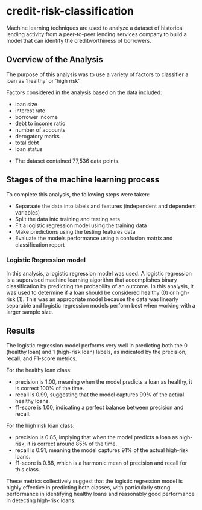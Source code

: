 # credit-risk-classification
Machine learning techniques are used to analyze a dataset of historical lending activity from a peer-to-peer lending services company to build a model that can identify the creditworthiness of borrowers.

## Overview of the Analysis

The purpose of this analysis was to use a variety of factors to classifier a loan as 'healthy' or 'high risk'

Factors considered in the analysis based on the data included:
- loan size
- interest rate
- borrower income
- debt to income ratio
- number of accounts
- derogatory marks
- total debt
- loan status

* The dataset contained 77,536 data points.
 

## Stages of the machine learning process
To complete this analysis, the following steps were taken:
- Separaate the data into labels and features (independent and dependent variables)
- Split the data into training and testing sets
- Fit a logistic regression model using the training data
- Make predictions using the testing features data
- Evaluate the models performance using a confusion matrix and classification report

### Logistic Regression model
In this analysis, a logistic regression model was used. A logistic regression is a supervised machine learning algorithm that accomplishes binary classification by predicting the probability of an outcome. In this analysis, it was used to determine if a loan should be considered healthy (0) or high-risk (1). This was an appropriate model because the data was linearly separable and logistic regression models perform best when working with a larger sample size.

## Results

The logistic regression model performs very well in predicting both the 0 (healthy loan) and 1 (high-risk loan) labels, as indicated by the precision, recall, and F1-score metrics.

For the healthy loan class: 
- precision is 1.00, meaning when the model predicts a loan as healthy, it is correct 100% of the time.
- recall is 0.99, suggesting that the model captures 99% of the actual healthy loans.
- f1-score is 1.00, indicating a perfect balance between precision and recall.

For the high risk loan class:
- precision is 0.85, implying that when the model predicts a loan as high-risk, it is correct around 85% of the time.
- recall is 0.91, meaning the model captures 91% of the actual high-risk loans.
- f1-score is 0.88, which is a harmonic mean of precision and recall for this class.

These metrics collectively suggest that the logistic regression model is highly effective in predicting both classes, with particularly strong performance in identifying healthy loans and reasonably good performance in detecting high-risk loans.
